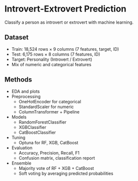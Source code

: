 # Introvert-Extrovert Prediction

Classify a person as introvert or extrovert with machine learning.

## Dataset
- Train: 18,524 rows × 9 columns (7 features, target, ID)
- Test: 6,175 rows × 8 columns (7 features, ID)
- Target: Personality (Introvert / Extrovert)
- Mix of numeric and categorical features

## Methods
- EDA and plots
- Preprocessing
  - OneHotEncoder for categorical
  - StandardScaler for numeric
  - ColumnTransformer + Pipeline
- Models
  - RandomForestClassifier
  - XGBClassifier
  - CatBoostClassifier
- Tuning
  - Optuna for RF, XGB, CatBoost
- Evaluation
  - Accuracy, Precision, Recall, F1
  - Confusion matrix, classification report
- Ensemble
  - Majority vote of RF + XGB + CatBoost
  - Soft voting by averaging predicted probabilities
